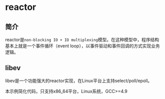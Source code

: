 # reactor
## 简介
  reactor是`non-blocking IO + IO multiplexing`模型。在这种模型中，程序结构基本上就是一个事件循环（event loop），以事件驱动和事件回调的方式实现业务逻辑。  

## libev
  libev是一个功能强大的reactor实现，在Linux平台上支持select/poll/epoll。

本示例简化代码，只支持x86_64平台，Linux系统，GCC>=4.9
